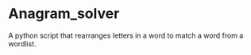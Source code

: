 # Anagram_solver
A python script that rearranges letters in a word to match a word from a wordlist.
